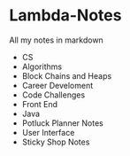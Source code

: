 # Lambda-Notes
All my notes in markdown
- CS
 - Algorithms
 - Block Chains and Heaps
- Career Develoment
- Code Challenges
- Front End
- Java
- Potluck Planner Notes
- User Interface
- Sticky Shop Notes
